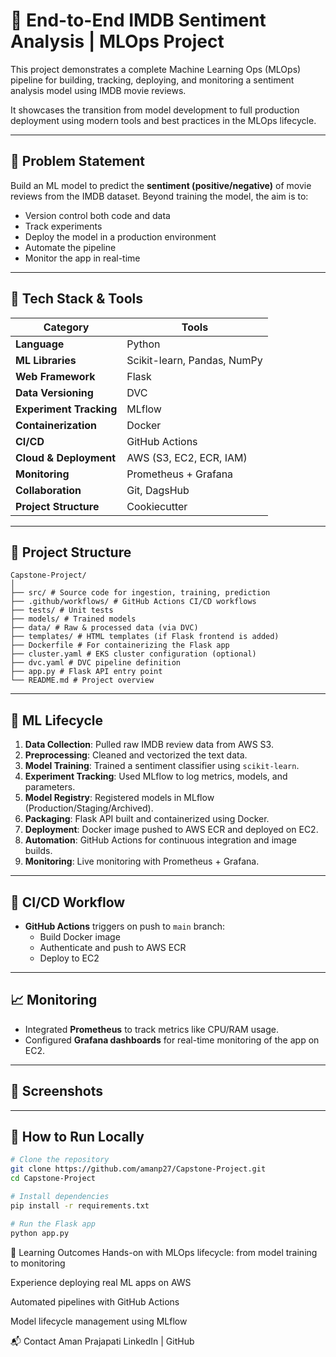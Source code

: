 # 🚀 End-to-End IMDB Sentiment Analysis | MLOps Project

This project demonstrates a complete Machine Learning Ops (MLOps) pipeline for building, tracking, deploying, and monitoring a sentiment analysis model using IMDB movie reviews.

It showcases the transition from model development to full production deployment using modern tools and best practices in the MLOps lifecycle.

---

## 📌 Problem Statement

Build an ML model to predict the **sentiment (positive/negative)** of movie reviews from the IMDB dataset. Beyond training the model, the aim is to:
- Version control both code and data
- Track experiments
- Deploy the model in a production environment
- Automate the pipeline
- Monitor the app in real-time

---

## 🧰 Tech Stack & Tools

| Category | Tools |
|----------|-------|
| **Language** | Python |
| **ML Libraries** | Scikit-learn, Pandas, NumPy |
| **Web Framework** | Flask |
| **Data Versioning** | DVC |
| **Experiment Tracking** | MLflow |
| **Containerization** | Docker |
| **CI/CD** | GitHub Actions |
| **Cloud & Deployment** | AWS (S3, EC2, ECR, IAM) |
| **Monitoring** | Prometheus + Grafana |
| **Collaboration** | Git, DagsHub |
| **Project Structure** | Cookiecutter |

---

## 📂 Project Structure
```
Capstone-Project/
│
├── src/ # Source code for ingestion, training, prediction
├── .github/workflows/ # GitHub Actions CI/CD workflows
├── tests/ # Unit tests
├── models/ # Trained models
├── data/ # Raw & processed data (via DVC)
├── templates/ # HTML templates (if Flask frontend is added)
├── Dockerfile # For containerizing the Flask app
├── cluster.yaml # EKS cluster configuration (optional)
├── dvc.yaml # DVC pipeline definition
├── app.py # Flask API entry point
└── README.md # Project overview
```


---

## 🧪 ML Lifecycle

1. **Data Collection**: Pulled raw IMDB review data from AWS S3.
2. **Preprocessing**: Cleaned and vectorized the text data.
3. **Model Training**: Trained a sentiment classifier using `scikit-learn`.
4. **Experiment Tracking**: Used MLflow to log metrics, models, and parameters.
5. **Model Registry**: Registered models in MLflow (Production/Staging/Archived).
6. **Packaging**: Flask API built and containerized using Docker.
7. **Deployment**: Docker image pushed to AWS ECR and deployed on EC2.
8. **Automation**: GitHub Actions for continuous integration and image builds.
9. **Monitoring**: Live monitoring with Prometheus + Grafana.

---

## 🔁 CI/CD Workflow

- **GitHub Actions** triggers on push to `main` branch:
  - Build Docker image
  - Authenticate and push to AWS ECR
  - Deploy to EC2

---

## 📈 Monitoring

- Integrated **Prometheus** to track metrics like CPU/RAM usage.
- Configured **Grafana dashboards** for real-time monitoring of the app on EC2.

---

## 📸 Screenshots

<!-- Add relevant screenshots of MLflow UI, Grafana dashboards, Docker logs, etc. -->

---

## 🚀 How to Run Locally

```bash
# Clone the repository
git clone https://github.com/amanp27/Capstone-Project.git
cd Capstone-Project

# Install dependencies
pip install -r requirements.txt

# Run the Flask app
python app.py
```

🧠 Learning Outcomes
Hands-on with MLOps lifecycle: from model training to monitoring

Experience deploying real ML apps on AWS

Automated pipelines with GitHub Actions

Model lifecycle management using MLflow

📬 Contact
Aman Prajapati
LinkedIn | GitHub
